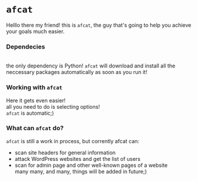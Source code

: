 # `afcat`
Helllo there my friend!
this is `afcat`, the guy that's going to help you achieve your goals much easier.

### Dependecies
<br>the only dependency is Python! `afcat` will download and install all the neccessary packages automatically as soon as you run it!
<br>

### Working with `afcat`
Here it gets even easier!<br>all you need to do is selecting options!<br>`afcat` is automatic;)
<br>
### What can `afcat` do?
`afcat` is still a work in process, but corrently afcat can:
* scan site headers for general information
* attack WordPress websites and get the list of users
* scan for admin page and other well-known pages of a website
<br> many many, and many, things will be added in future;)
